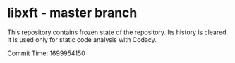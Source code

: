 # libxft - master branch

This repository contains frozen state of the repository.
Its history is cleared. It is used only for static code
analysis with Codacy.

Commit Time: 1699954150